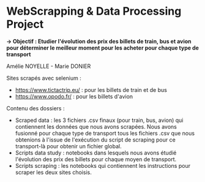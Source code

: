 # WebScrapping & Data Processing Project
**-> Objectif : Etudier l'évolution des prix des billets de train, bus et avion pour déterminer le meilleur moment pour les acheter pour chaque type de transport**

Amélie NOYELLE - Marie DONIER

Sites scrapés avec selenium :
* https://www.tictactrip.eu/ : pour les billets de train et de bus
* https://www.opodo.fr/ : pour les billets d'avion


Contenu des dossiers :
* Scraped data : les 3 fichiers .csv finaux (pour train, bus, avion) qui contiennent les données que nous avons scrapées. Nous avons fusionné pour chaque type de transport tous les fichiers .csv que nous obtenions à l'issue de l'exécution du script de scraping pour ce transport-là pour obtenir un fichier global.
* Scripts data study : notebooks dans lesquels nous avons étudié l'évolution des prix des billets pour chaque moyen de transport.
* Scripts scraping : les notebooks qui contiennent les instructions pour scraper les deux sites choisis.
